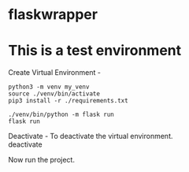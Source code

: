 # flaskwrapper

# This is a test environment


Create Virtual Environment -

    python3 -m venv my_venv 
    source ./venv/bin/activate 
    pip3 install -r ./requirements.txt

    ./venv/bin/python -m flask run
    flask run 

Deactivate - To deactivate the virtual environment.     
    deactivate

Now run the project. 
